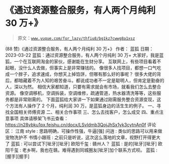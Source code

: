 # 《通过资源整合服务，有人两个月纯利 30 万+》

> 原文：[`www.yuque.com/for_lazy/thfiu8/bg1kz7cwwg8a1xsz`](https://www.yuque.com/for_lazy/thfiu8/bg1kz7cwwg8a1xsz)

<ne-h2 id="d9faa6fe" data-lake-id="d9faa6fe"><ne-heading-ext><ne-heading-anchor></ne-heading-anchor><ne-heading-fold></ne-heading-fold></ne-heading-ext><ne-heading-content><ne-text id="u97e3de85">(88 赞)《通过资源整合服务，有人两个月纯利 30 万+》</ne-text></ne-heading-content></ne-h2> <ne-p id="u7fb760c1" data-lake-id="u7fb760c1"><ne-text id="ucd0b6f15">作者： 蓝狐</ne-text></ne-p> <ne-p id="u9b9d5893" data-lake-id="u9b9d5893"><ne-text id="uc326631f">日期：2023-03-22</ne-text></ne-p> <ne-p id="u3e72c690" data-lake-id="u3e72c690"><ne-text id="ubc6573a0">蓝狐：通过资源整合服务，有人两个月纯利 30 万+</ne-text></ne-p> <ne-p id="u5546b0ce" data-lake-id="u5546b0ce"><ne-text id="u6b3f84bd">大家好，我是蓝狐，一个在互联网淘金的家伙，感谢能在生财分享。</ne-text></ne-p> <ne-p id="ue214b655" data-lake-id="ue214b655"><ne-text id="u7535f112">互联网上，有些项目看着不起眼，没什么人去做，但事实上是非常赚钱的。</ne-text></ne-p> <ne-p id="u0bb2d854" data-lake-id="u0bb2d854"><ne-text id="u2de494a0">像很多人找项目，都想一口气吃成一个胖子，追求速成，你想天上掉馅饼，但哪有那么好的事呢？</ne-text></ne-p> <ne-p id="uc0ea26f1" data-lake-id="uc0ea26f1"><ne-text id="u0f04e796">很多大佬的背后，都暗藏着不为人知的艰苦奋斗。都说成功者不一定是聪明人，但肯定是勤奋的人，深以为然。</ne-text></ne-p> <ne-p id="u10713b27" data-lake-id="u10713b27"><ne-text id="u6491ce0b">相信大家都知道，只要有需求就会有市场，就看我们怎么去整合资源。</ne-text></ne-p> <ne-p id="ua198038a" data-lake-id="ua198038a"><ne-text id="u17420238">像空调移机，空调拆装，空调维修，疏通管道，热水器清洗等等，这些服务都是非常刚需的。</ne-text></ne-p> <ne-p id="u75f379a7" data-lake-id="u75f379a7"><ne-text id="u0e9cf8e4">下面蓝狐给大家讲一下如果通过刚需服务整合资源变现，这个方法有人操作了 2 个月，纯利润 30 万，是蓝狐身边的活生生的例子。</ne-text></ne-p> <ne-p id="uac5ae053" data-lake-id="uac5ae053"><ne-text id="u56d540a6">一、寻找全国相关师傅资源</ne-text> <ne-text id="u10029df6">二、相关合作事项</ne-text> <ne-text id="u1e3c2c6e">三、怎么去找客户，怎么成交</ne-text> <ne-text id="u68a4225a">四、重点注意事项</ne-text></ne-p> <ne-p id="ub455136d" data-lake-id="ub455136d"><ne-text id="u21f10b53">具体请移架飞书云查看：</ne-text></ne-p> <ne-p id="u88e169ba" data-lake-id="u88e169ba">[<ne-text id="u78285fb8">https://n28vbku1px.feishu.cn/docx/LSvldmb3QojJhSx1yk3cytnAn0f</ne-text>](https://n28vbku1px.feishu.cn/docx/LSvldmb3QojJhSx1yk3cytnAn0f)</ne-p> <ne-hole id="udfce2fcc" data-lake-id="udfce2fcc"><ne-card data-card-name="hr" data-card-type="block" id="IRMO1" data-event-boundary="card"><ne-p id="u1adf7659" data-lake-id="u1adf7659"><ne-text id="u42523d62">评论区：</ne-text></ne-p> <ne-p id="u6f94adb6" data-lake-id="u6f94adb6"><ne-text id="ue52f4c6d">江南 style : 思路明确，可操作性强，牛逼[强]</ne-text> <ne-text id="u8d6bbe3e">问逍 : 类似的思路可以用来做宠物洗护不</ne-text> <ne-text id="u4fb4b07f">书情小跟班 : 之前只是听说，这次这么落地的文章，视野打开得更大了</ne-text> <ne-text id="u85b557fd">蓝狐 : 可以尝试下[呲牙][呲牙]</ne-text> <ne-text id="uf2280116">欧阳千玺 : 赣州人？</ne-text> <ne-text id="uf45c2dec">蓝狐 : 是的[呲牙][呲牙]</ne-text> <ne-text id="udb252640">欧阳千玺 : 老乡啊，我也在赣。难得遇到同城圈友[呲牙]加个联系方式呗。</ne-text> <ne-text id="u514b5d63">蓝狐 : [握手][握手]</ne-text></ne-p></ne-card></ne-hole>
